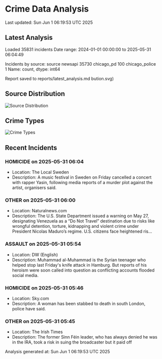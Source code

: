 # Crime Data Analysis
Last updated: Sun Jun  1 06:19:53 UTC 2025

## Latest Analysis

Loaded 35831 incidents
Date range: 2024-01-01 00:00:00 to 2025-05-31 06:04:49

Incidents by source:
source
newsapi           35730
chicago_pd          100
chicago_police        1
Name: count, dtype: int64

Report saved to reports/latest_analysis.md
bution.svg)

## Source Distribution
![Source Distribution](images/source_distribution.svg)

## Crime Types
![Crime Types](images/crime_types.svg)

## Recent Incidents

### HOMICIDE on 2025-05-31 06:04
- Location: The Local Sweden
- Description: A music festival in Sweden on Friday cancelled a concert with rapper Yasin, following media reports of a murder plot against the artist, organisers said.


### OTHER on 2025-05-31 06:00
- Location: Naturalnews.com
- Description: The U.S. State Department issued a warning on May 27, designating Venezuela as a “Do Not Travel” destination due to risks like wrongful detention, torture, kidnapping and violent crime under President Nicolas Maduro’s regime. U.S. citizens face heightened ris…


### ASSAULT on 2025-05-31 05:54
- Location: DW (English)
- Description: Muhammad al-Muhammad is the Syrian teenager who helped stop last Friday's knife attack in Hamburg. But reports of his heroism were soon called into question as conflicting accounts flooded social media.


### HOMICIDE on 2025-05-31 05:46
- Location: Sky.com
- Description: A woman has been stabbed to death in south London, police have said.


### OTHER on 2025-05-31 05:45
- Location: The Irish Times
- Description: The former Sinn Féin leader, who has always denied he was in the IRA, took a risk in suing the broadcaster but it paid off

Analysis generated at: Sun Jun  1 06:19:53 UTC 2025
